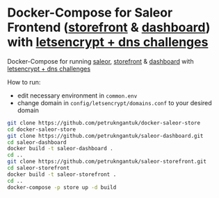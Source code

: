 # Docker-Compose for Saleor Frontend ([storefront](https://github.com/mirumee/saleor-storefront) & [dashboard](https://github.com/mirumee/saleor-dashboard)) with [letsencrypt + dns challenges](https://github.com/adferrand/docker-letsencrypt-dns)

Docker-Compose for running [saleor](https://github.com/mirumee/saleor), [storefront](https://github.com/mirumee/saleor-storefront) & [dashboard](https://github.com/mirumee/saleor-dashboard) with [letsencrypt + dns challenges](https://github.com/adferrand/docker-letsencrypt-dns)

How to run:

- edit necessary environment in `common.env`
- change domain in `config/letsencrypt/domains.conf` to your desired domain

```bash
git clone https://github.com/petrukngantuk/docker-saleor-store
cd docker-saleor-store
git clone https://github.com/petrukngantuk/saleor-dashboard.git
cd saleor-dashboard
docker build -t saleor-dashboard .
cd ..
git clone https://github.com/petrukngantuk/saleor-storefront.git
cd saleor-storefront
docker build -t saleor-storefront .
cd ..
docker-compose -p store up -d build
```
